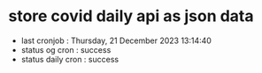 # store covid daily api as json data

- last cronjob : Thursday, 21 December 2023 13:14:40
- status og cron : success
- status daily cron : success
      
      